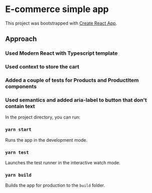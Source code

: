# E-commerce simple app

This project was bootstrapped with [Create React App](https://github.com/facebook/create-react-app).


## Approach
### Used Modern React with Typescript template
### Used context to store the cart
### Added a couple of tests for Products and ProductItem components
### Used semantics and added aria-label to button that don't contain text

In the project directory, you can run:

### `yarn start`

Runs the app in the development mode.

### `yarn test`

Launches the test runner in the interactive watch mode.

### `yarn build`

Builds the app for production to the `build` folder.


